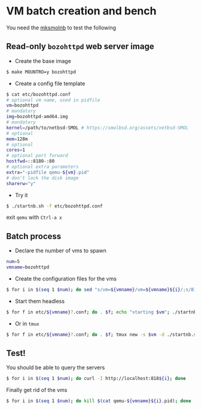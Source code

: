 # VM batch creation and bench

You need the [mksmolnb](https://gitlab.com/iMil/mksmolnb) to test the following

## Read-only `bozohttpd` web server image

* Create the base image

```sh
$ make MOUNTRO=y bozohttpd
```
* Create a config file template

```sh
$ cat etc/bozohttpd.conf 
# optional vm name, used in pidfile
vm=bozohttpd
# mandatory
img=bozohttpd-amd64.img
# mandatory
kernel=/path/to/netbsd-SMOL # https://smolbsd.org/assets/netbsd-SMOL
# optional
mem=128m
# optional
cores=1
# optional port forward
hostfwd=::8180-:80
# optional extra parameters
extra="-pidfile qemu-${vm}.pid"
# don't lock the disk image
sharerw="y"
```

* Try it

```sh
$ ./startnb.sh -f etc/bozohttpd.conf
```
exit `qemu` with `Ctrl-a x`

## Batch process

* Declare the number of vms to spawn

```sh
num=5
vmname=bozohttpd
```

* Create the configuration files for the vms

```sh
$ for i in $(seq 1 $num); do sed "s/vm=${vmname}/vm=${vmname}${i}/;s/8180/818$i/;s,kernel=.*,kernel=$KERNEL," etc/${vmname}.conf > etc/${vmname}${i}.conf; done
```

* Start them headless
```sh
$ for f in etc/${vmname}?.conf; do . $f; echo "starting $vm"; ./startnb.sh -f $f -d; done
```
* Or in `tmux`
```sh
$ for f in etc/${vmname}?.conf; do . $f; tmux new -s $vm -d ./startnb.sh -f $f; done
```

## Test!

You should be able to query the servers

```sh
$ for i in $(seq 1 $num); do curl -I http://localhost:818${i}; done
```

Finally get rid of the vms

```sh
$ for i in $(seq 1 $num); do kill $(cat qemu-${vmname}${i}.pid); done
```

